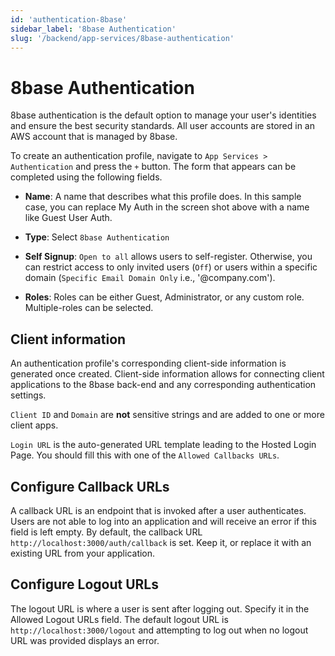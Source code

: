 ```yaml
---
id: 'authentication-8base'
sidebar_label: '8base Authentication'
slug: '/backend/app-services/8base-authentication'
---
```

# 8base Authentication

8base authentication is the default option to manage your user's identities and ensure the best security standards. All user accounts are stored in an AWS account that is managed by 8base.

To create an authentication profile, navigate to `App Services > Authentication` and press the `+` button. The form that appears can be completed using the following fields.

- **Name**: A name that describes what this profile does. In this sample case, you can replace My Auth in the screen shot above with a name like Guest User Auth.

- **Type**: Select `8base Authentication`

- **Self Signup**: `Open to all` allows users to self-register. Otherwise, you can restrict access to only invited users (`Off`) or users within a specific domain (`Specific Email Domain Only` i.e., '@company.com').

- **Roles**: Roles can be either Guest, Administrator, or any custom role. Multiple-roles can be selected.

## Client information

An authentication profile's corresponding client-side information is generated once created. Client-side information allows for connecting client applications to the 8base back-end and any corresponding authentication settings.

`Client ID` and `Domain` are **not** sensitive strings and are added to one or more client apps.

`Login URL` is the auto-generated URL template leading to the Hosted Login Page. You should fill this with one of the `Allowed Callbacks URLs`.

## Configure Callback URLs

A callback URL is an endpoint that is invoked after a user authenticates. Users are not able to log into an application and will receive an error if this field is left empty. By default, the callback URL `http://localhost:3000/auth/callback` is set. Keep it, or replace it with an existing URL from your application.

## Configure Logout URLs

The logout URL is where a user is sent after logging out. Specify it in the Allowed Logout URLs field. The default logout URL is `http://localhost:3000/logout` and attempting to log out when no logout URL was provided displays an error.


